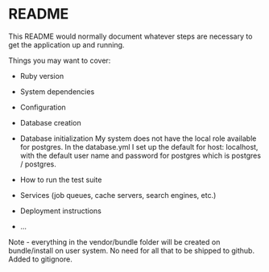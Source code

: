 # README

This README would normally document whatever steps are necessary to get the
application up and running.

Things you may want to cover:

* Ruby version

* System dependencies

* Configuration

* Database creation

* Database initialization
  My system does not have the local role available for postgres. In the database.yml I set up the default for host: localhost, with the default user name and password for postgres which is postgres / postgres.

* How to run the test suite

* Services (job queues, cache servers, search engines, etc.)

* Deployment instructions

* ...

Note - everything in the vendor/bundle folder will be created on bundle/install on user system. No need for all that to be shipped to github. Added to gitignore.